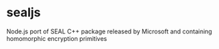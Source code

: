 # sealjs
Node.js port of SEAL C++ package released by Microsoft and containing homomorphic encryption primitives
